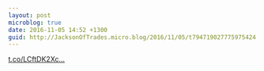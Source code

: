 ```yaml
---
layout: post
microblog: true
date: 2016-11-05 14:52 +1300
guid: http://JacksonOfTrades.micro.blog/2016/11/05/t794719027775975424.html
---
```

[t.co/LCftDK2Xc...](https://t.co/LCftDK2XcS)
